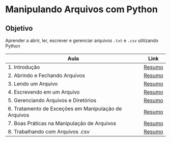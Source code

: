 # Manipulando Arquivos com Python


## Objetivo

Aprender a abrir, ler, escrever e gerenciar arquivos ``.txt`` e ``.csv`` utilizando Python

|**Aula**|**Link**|
|-|-|
|1. Introdução|[Resumo](05-manipulando-arquivos\01_introducao.ipynb)|
|2. Abrindo e Fechando Arquivos|[Resumo](05-manipulando-arquivos\01_introducao.ipynb)|
|3. Lendo um Arquivo|[Resumo](05-manipulando-arquivos\01_introducao.ipynb)|
|4. Escrevendo em um Arquivo|[Resumo](05-manipulando-arquivos\01_introducao.ipynb)|
|5. Gerenciando Arquivos e Diretórios|[Resumo](05-manipulando-arquivos\01_introducao.ipynb)|
|6. Tratamento de Exceções em Manipulação de Arquivos|[Resumo](05-manipulando-arquivos\01_introducao.ipynb)|
|7. Boas Práticas na Manipulação de Arquivos|[Resumo](05-manipulando-arquivos\01_introducao.ipynb)|
|8. Trabalhando com Arquivos .csv|[Resumo](05-manipulando-arquivos\01_introducao.ipynb)|
